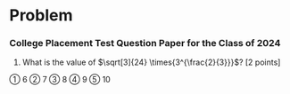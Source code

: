 # Problem 

### College Placement Test Question Paper for the Class of 2024

1. What is the value of $\sqrt[3]{24} \times{3^{\frac{2}{3}}}$? [2 points]

① 6  ② 7  ③ 8  ④ 9  ⑤ 10







